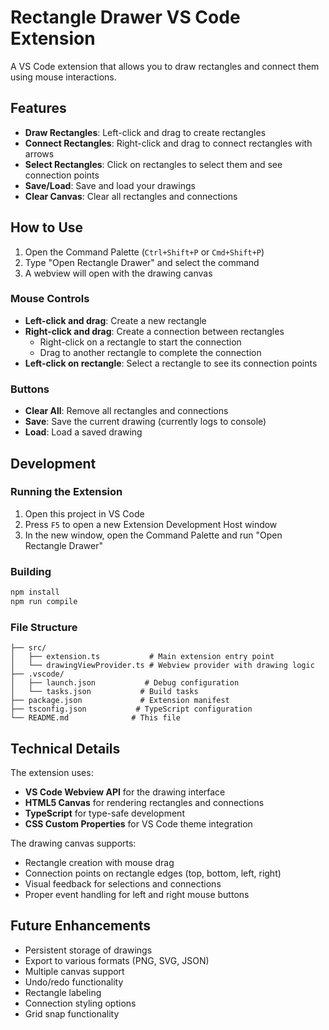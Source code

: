# Rectangle Drawer VS Code Extension

A VS Code extension that allows you to draw rectangles and connect them using mouse interactions.

## Features

- **Draw Rectangles**: Left-click and drag to create rectangles
- **Connect Rectangles**: Right-click and drag to connect rectangles with arrows
- **Select Rectangles**: Click on rectangles to select them and see connection points
- **Save/Load**: Save and load your drawings
- **Clear Canvas**: Clear all rectangles and connections

## How to Use

1. Open the Command Palette (`Ctrl+Shift+P` or `Cmd+Shift+P`)
2. Type "Open Rectangle Drawer" and select the command
3. A webview will open with the drawing canvas

### Mouse Controls

- **Left-click and drag**: Create a new rectangle
- **Right-click and drag**: Create a connection between rectangles
  - Right-click on a rectangle to start the connection
  - Drag to another rectangle to complete the connection
- **Left-click on rectangle**: Select a rectangle to see its connection points

### Buttons

- **Clear All**: Remove all rectangles and connections
- **Save**: Save the current drawing (currently logs to console)
- **Load**: Load a saved drawing

## Development

### Running the Extension

1. Open this project in VS Code
2. Press `F5` to open a new Extension Development Host window
3. In the new window, open the Command Palette and run "Open Rectangle Drawer"

### Building

```bash
npm install
npm run compile
```

### File Structure

```
├── src/
│   ├── extension.ts           # Main extension entry point
│   └── drawingViewProvider.ts # Webview provider with drawing logic
├── .vscode/
│   ├── launch.json           # Debug configuration
│   └── tasks.json           # Build tasks
├── package.json             # Extension manifest
├── tsconfig.json           # TypeScript configuration
└── README.md              # This file
```

## Technical Details

The extension uses:
- **VS Code Webview API** for the drawing interface
- **HTML5 Canvas** for rendering rectangles and connections
- **TypeScript** for type-safe development
- **CSS Custom Properties** for VS Code theme integration

The drawing canvas supports:
- Rectangle creation with mouse drag
- Connection points on rectangle edges (top, bottom, left, right)
- Visual feedback for selections and connections
- Proper event handling for left and right mouse buttons

## Future Enhancements

- Persistent storage of drawings
- Export to various formats (PNG, SVG, JSON)
- Multiple canvas support
- Undo/redo functionality
- Rectangle labeling
- Connection styling options
- Grid snap functionality